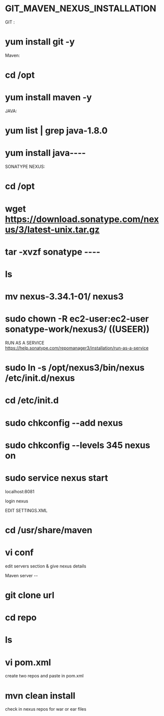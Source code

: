 # GIT_MAVEN_NEXUS_INSTALLATION


GIT : 
# yum install git -y

Maven:
# cd /opt
# yum install maven -y 

JAVA:

# yum list | grep java-1.8.0
# yum install java----

SONATYPE NEXUS:

# cd /opt
# wget https://download.sonatype.com/nexus/3/latest-unix.tar.gz
# tar -xvzf sonatype ----
# ls
# mv nexus-3.34.1-01/ nexus3
# sudo chown -R ec2-user:ec2-user sonatype-work/nexus3/   ((USEER))

RUN AS A SERVICE 
https://help.sonatype.com/repomanager3/installation/run-as-a-service

# sudo ln -s /opt/nexus3/bin/nexus /etc/init.d/nexus
# cd /etc/init.d
# sudo chkconfig --add nexus
# sudo chkconfig --levels 345 nexus on
# sudo service nexus start



localhost:8081

login nexus 
 
EDIT SETTINGS.XML

# cd /usr/share/maven
# vi conf

edit servers section & give nexus details
 
 Maven server --
# git clone url 
# cd repo
# ls 
 
# vi pom.xml

create two repos and paste in pom.xml
 
# mvn clean install

check in nexus repos for war or ear files
